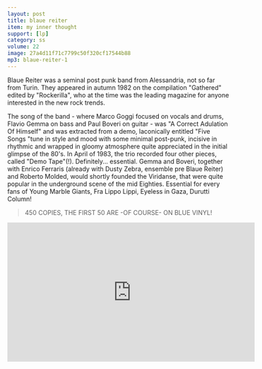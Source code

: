 ```yaml
---
layout: post
title: blaue reiter
item: my inner thought
support: [lp]
category: ss
volume: 22
image: 27a4d11f71c7799c50f320cf17544b88
mp3: blaue-reiter-1
---
```


Blaue Reiter was a seminal post punk band from Alessandria, not so far from Turin. They appeared in autumn 1982 on the compilation "Gathered" edited by "Rockerilla", who at the time was the leading magazine for anyone interested in the new rock trends.

The song of the band - where Marco Goggi focused on vocals and drums, Flavio Gemma on bass and Paul Boveri on guitar - was "A Correct Adulation Of Himself" and was extracted from a demo, laconically entitled "Five Songs "tune in style and mood with some minimal post-punk, incisive in rhythmic and wrapped in gloomy atmosphere quite appreciated in the initial glimpse of the 80's. In April of 1983, the trio recorded four other pieces, called "Demo Tape"(!). Definitely... essential.
Gemma and Boveri, together with Enrico Ferraris (already with Dusty Zebra, ensemble pre Blaue Reiter) and Roberto Molded, would shortly founded the Viridanse, that were quite popular in the underground scene of the mid Eighties. Essential for every fans of Young Marble Giants, Fra Lippo Lippi, Eyeless in Gaza, Durutti Column!

> 450 COPIES, THE FIRST 50 ARE -OF COURSE- ON <span class="blue">BLUE</span> VINYL!

<iframe width="560" height="315" src="https://www.youtube.com/embed/hipGLasZp7Q" title="YouTube video player" frameborder="0" allow="accelerometer; autoplay; clipboard-write; encrypted-media; gyroscope; picture-in-picture" allowfullscreen></iframe>
